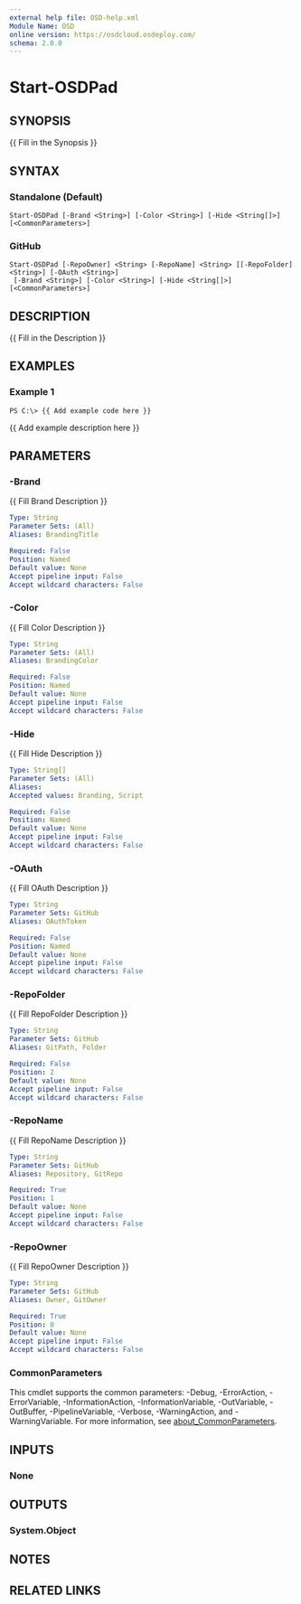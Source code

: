 ```yaml
---
external help file: OSD-help.xml
Module Name: OSD
online version: https://osdcloud.osdeploy.com/
schema: 2.0.0
---
```


# Start-OSDPad

## SYNOPSIS
{{ Fill in the Synopsis }}

## SYNTAX

### Standalone (Default)
```
Start-OSDPad [-Brand <String>] [-Color <String>] [-Hide <String[]>] [<CommonParameters>]
```

### GitHub
```
Start-OSDPad [-RepoOwner] <String> [-RepoName] <String> [[-RepoFolder] <String>] [-OAuth <String>]
 [-Brand <String>] [-Color <String>] [-Hide <String[]>] [<CommonParameters>]
```

## DESCRIPTION
{{ Fill in the Description }}

## EXAMPLES

### Example 1
```
PS C:\> {{ Add example code here }}
```

{{ Add example description here }}

## PARAMETERS

### -Brand
{{ Fill Brand Description }}

```yaml
Type: String
Parameter Sets: (All)
Aliases: BrandingTitle

Required: False
Position: Named
Default value: None
Accept pipeline input: False
Accept wildcard characters: False
```

### -Color
{{ Fill Color Description }}

```yaml
Type: String
Parameter Sets: (All)
Aliases: BrandingColor

Required: False
Position: Named
Default value: None
Accept pipeline input: False
Accept wildcard characters: False
```

### -Hide
{{ Fill Hide Description }}

```yaml
Type: String[]
Parameter Sets: (All)
Aliases:
Accepted values: Branding, Script

Required: False
Position: Named
Default value: None
Accept pipeline input: False
Accept wildcard characters: False
```

### -OAuth
{{ Fill OAuth Description }}

```yaml
Type: String
Parameter Sets: GitHub
Aliases: OAuthToken

Required: False
Position: Named
Default value: None
Accept pipeline input: False
Accept wildcard characters: False
```

### -RepoFolder
{{ Fill RepoFolder Description }}

```yaml
Type: String
Parameter Sets: GitHub
Aliases: GitPath, Folder

Required: False
Position: 2
Default value: None
Accept pipeline input: False
Accept wildcard characters: False
```

### -RepoName
{{ Fill RepoName Description }}

```yaml
Type: String
Parameter Sets: GitHub
Aliases: Repository, GitRepo

Required: True
Position: 1
Default value: None
Accept pipeline input: False
Accept wildcard characters: False
```

### -RepoOwner
{{ Fill RepoOwner Description }}

```yaml
Type: String
Parameter Sets: GitHub
Aliases: Owner, GitOwner

Required: True
Position: 0
Default value: None
Accept pipeline input: False
Accept wildcard characters: False
```

### CommonParameters
This cmdlet supports the common parameters: -Debug, -ErrorAction, -ErrorVariable, -InformationAction, -InformationVariable, -OutVariable, -OutBuffer, -PipelineVariable, -Verbose, -WarningAction, and -WarningVariable. For more information, see [about_CommonParameters](http://go.microsoft.com/fwlink/?LinkID=113216).

## INPUTS

### None
## OUTPUTS

### System.Object
## NOTES

## RELATED LINKS
